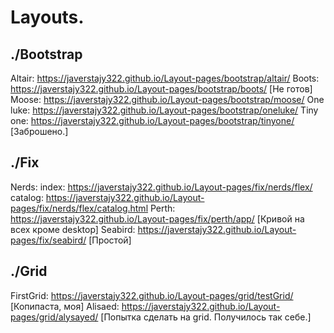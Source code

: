 # Layouts.

## ./Bootstrap

Altair: https://javerstajy322.github.io/Layout-pages/bootstrap/altair/ 
Boots: https://javerstajy322.github.io/Layout-pages/bootstrap/boots/ [Не готов]
Moose: https://javerstajy322.github.io/Layout-pages/bootstrap/moose/
One luke: https://javerstajy322.github.io/Layout-pages/bootstrap/oneluke/
Tiny one: https://javerstajy322.github.io/Layout-pages/bootstrap/tinyone/ [Заброшено.]

## ./Fix

Nerds: 
  index: https://javerstajy322.github.io/Layout-pages/fix/nerds/flex/ 
  catalog: https://javerstajy322.github.io/Layout-pages/fix/nerds/flex/catalog.html
Perth: https://javerstajy322.github.io/Layout-pages/fix/perth/app/ [Кривой на всех кроме desktop] 
Seabird: https://javerstajy322.github.io/Layout-pages/fix/seabird/ [Простой]

## ./Grid

FirstGrid: https://javerstajy322.github.io/Layout-pages/grid/testGrid/ [Копипаста, моя]
Alisaed: https://javerstajy322.github.io/Layout-pages/grid/alysayed/ [Попытка сделать на grid. Получилось так себе.]

